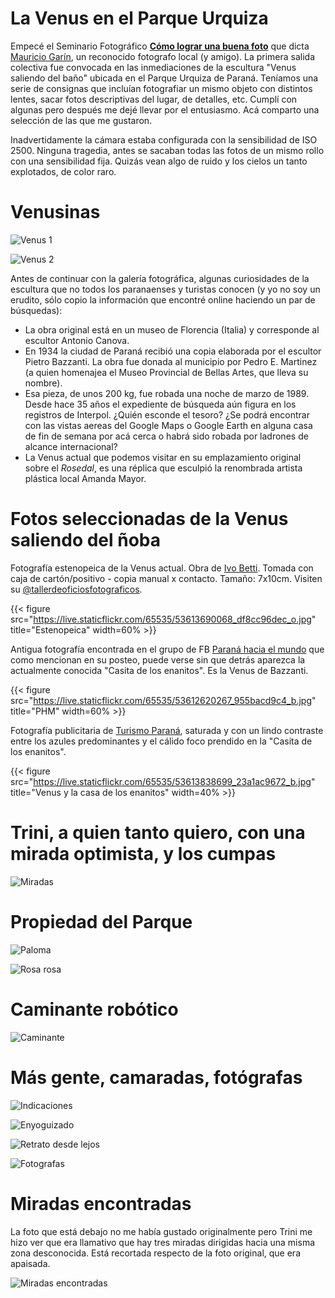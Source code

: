 # La Venus en el Parque Urquiza


Empecé el Seminario Fotográfico [**Cómo lograr una buena
foto**](https://www.facebook.com/profile.php?id=100070913061365) que
dicta [Mauricio Garín](https://www.instagram.com/mauriciogarin/), un reconocido fotografo local (y amigo). La
primera salida colectiva fue convocada en las inmediaciones de la
escultura "Venus saliendo del baño" ubicada en el Parque Urquiza de
Paraná. Teníamos una serie de consignas que incluían fotografiar un
mismo objeto con distintos lentes, sacar fotos descriptivas del lugar,
de detalles, etc. Cumplí con algunas pero después me dejé llevar por
el entusiasmo. Acá comparto una selección de las que me gustaron.

Inadvertidamente la cámara estaba configurada con la sensibilidad de
ISO 2500. Ninguna tragedia, antes se sacaban todas las fotos de un
mismo rollo con una sensibilidad fija. Quizás vean algo de ruido y los
cielos un tanto explotados, de color raro.

Venusinas
============

![Venus 1](https://live.staticflickr.com/65535/53612416802_2478b02560_k.jpg) 

![Venus 2](https://live.staticflickr.com/65535/53613627464_858a21c1ca_k.jpg)

Antes de continuar con la galería fotográfica, algunas curiosidades de
la escultura que no todos los paranaenses y turistas conocen (y yo no
soy un erudito, sólo copio la información que encontré online haciendo
un par de búsquedas):

+ La obra original está en un museo de Florencia (Italia) y
  corresponde al escultor Antonio Canova. 
+ En 1934 la ciudad de Paraná recibió una copia elaborada por el
  escultor Pietro Bazzanti. La obra fue donada al municipio por Pedro
  E. Martinez (a quien homenajea el Museo Provincial de Bellas Artes,
  que lleva su nombre).
+ Esa pieza, de unos 200 kg, fue robada una noche de marzo
  de 1989. Desde hace 35 años el expediente de búsqueda aún figura en
  los registros de Interpol. ¿Quién esconde el tesoro? ¿Se podrá
  encontrar con las vistas aereas del Google Maps o Google Earth en
  alguna casa de fin de semana por acá cerca o habrá sido robada por
  ladrones de alcance internacional?
+ La Venus actual que podemos visitar en su emplazamiento original
  sobre el *Rosedal*, es una réplica que esculpió la renombrada
  artista plástica local Amanda Mayor. 

Fotos seleccionadas de la **Venus saliendo del ñoba**
====================================================================

Fotografía estenopeica de la Venus actual. Obra de [Ivo
Betti](https://www.instagram.com/ivo.betti/). Tomada con caja de
cartón/positivo - copia manual x contacto. Tamaño: 7x10cm. Visiten su
[@tallerdeoficiosfotograficos](https://www.instagram.com/tallerdeoficiosfotograficos/).

{{< figure src="https://live.staticflickr.com/65535/53613690068_df8cc96dec_o.jpg" title="Estenopeica" width=60% >}}

Antigua fotografía encontrada en el grupo de FB [Paraná hacia el
mundo](https://www.facebook.com/paranahaciaelmundo) que como mencionan
en su posteo, puede verse sin que detrás aparezca la actualmente
conocida "Casita de los enanitos". Es la Venus de Bazzanti.

{{< figure src="https://live.staticflickr.com/65535/53612620267_955bacd9c4_b.jpg" title="PHM" width=60% >}}

Fotografía publicitaria de [Turismo
Paraná](https://www.facebook.com/turismoparana), saturada y con un
lindo contraste entre los azules predominantes y el cálido foco
prendido en la "Casita de los enanitos".

{{< figure
src="https://live.staticflickr.com/65535/53613838699_23a1ac9672_b.jpg"
title="Venus y la casa de los enanitos" width=40% >}}

Trini, a quien tanto quiero, con una mirada optimista, y los cumpas
==============================================================================================

![Miradas](https://live.staticflickr.com/65535/53613497973_a4439c67e3_k.jpg) 

Propiedad del Parque
============================

![Paloma](https://live.staticflickr.com/65535/53613627434_3934d6294b_k.jpg) 

![Rosa rosa](https://live.staticflickr.com/65535/53612416837_d1b3b125d0_k.jpg) 

Caminante robótico
=========================

![Caminante](https://live.staticflickr.com/65535/53613497848_43251aa40d_k.jpg) 

Más gente, camaradas, fotógrafas
=============================================

![Indicaciones](https://live.staticflickr.com/65535/53613285206_1d170a1426_k.jpg) 

![Enyoguizado](https://live.staticflickr.com/65535/53613285221_93aeb725ef_k.jpg) 

![Retrato desde lejos](https://live.staticflickr.com/65535/53613285251_3397ed8fdb_k.jpg)

![Fotografas](https://live.staticflickr.com/65535/53612416952_df4708e1f0_k.jpg) 

Miradas encontradas
===========================

La foto que está debajo no me había gustado originalmente pero Trini
me hizo ver que era llamativo que hay tres miradas dirigidas hacia una
misma zona desconocida. Está recortada respecto de la foto original,
que era apaisada.

![Miradas encontradas](https://live.staticflickr.com/65535/53613284996_6de041b329_k.jpg)






